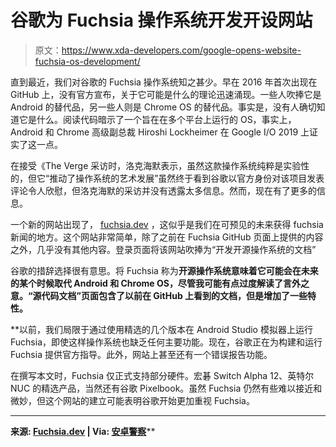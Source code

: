 # 谷歌为 Fuchsia 操作系统开发开设网站

> 原文：<https://www.xda-developers.com/google-opens-website-fuchsia-os-development/>

直到最近，我们对谷歌的 Fuchsia 操作系统知之甚少。早在 2016 年首次出现在 GitHub 上，没有官方宣布，关于它可能是什么的理论迅速涌现。一些人吹捧它是 Android 的替代品，另一些人则是 Chrome OS 的替代品。事实是，没有人确切知道它是什么。阅读代码暗示了一个旨在在多个平台上运行的 OS，事实上，Android 和 Chrome 高级副总裁 Hiroshi Lockheimer 在 Google I/O 2019 上证实了这一点。

在接受《The Verge 采访时，洛克海默表示，虽然这款操作系统纯粹是实验性的，但它“推动了操作系统的艺术发展”虽然终于看到谷歌以官方身份对该项目发表评论令人欣慰，但洛克海默的采访并没有透露太多信息。然而，现在有了更多的信息。

一个新的网站出现了， [fuchsia.dev](https://fuchsia.dev/) ，这似乎是我们在可预见的未来获得 fuchsia 新闻的地方。这个网站非常简单，除了之前在 Fuchsia GitHub 页面上提供的内容之外，几乎没有其他内容。登录页面将该网站吹捧为“开发开源操作系统的文档”

谷歌的措辞选择很有意思。将 Fuchsia 称为**开源操作系统意味着它可能会在未来的某个时候取代 Android 和 Chrome OS，尽管我可能有点过度解读了言外之意。“源代码文档”页面包含了以前在 GitHub 上看到的文档，但是增加了一些特性。**

 **以前，我们局限于通过使用精选的几个版本在 Android Studio 模拟器上运行 Fuchsia，即使这样操作系统也缺乏任何主要功能。现在，谷歌正在为构建和运行 Fuchsia 提供官方指导。此外，网站上甚至还有一个错误报告功能。

在撰写本文时，Fuchsia 仅正式支持部分硬件。宏碁 Switch Alpha 12、英特尔 NUC 的精选产品，当然还有谷歌 Pixelbook。虽然 Fuchsia 仍然有些难以接近和微妙，但这个网站的建立可能表明谷歌开始更加重视 Fuchsia。

* * *

**来源: [Fuchsia.dev](https://fuchsia.dev/) | Via: [安卓警察](https://www.androidpolice.com/2019/06/29/official-fuchsia-developer-site-goes-live/)****